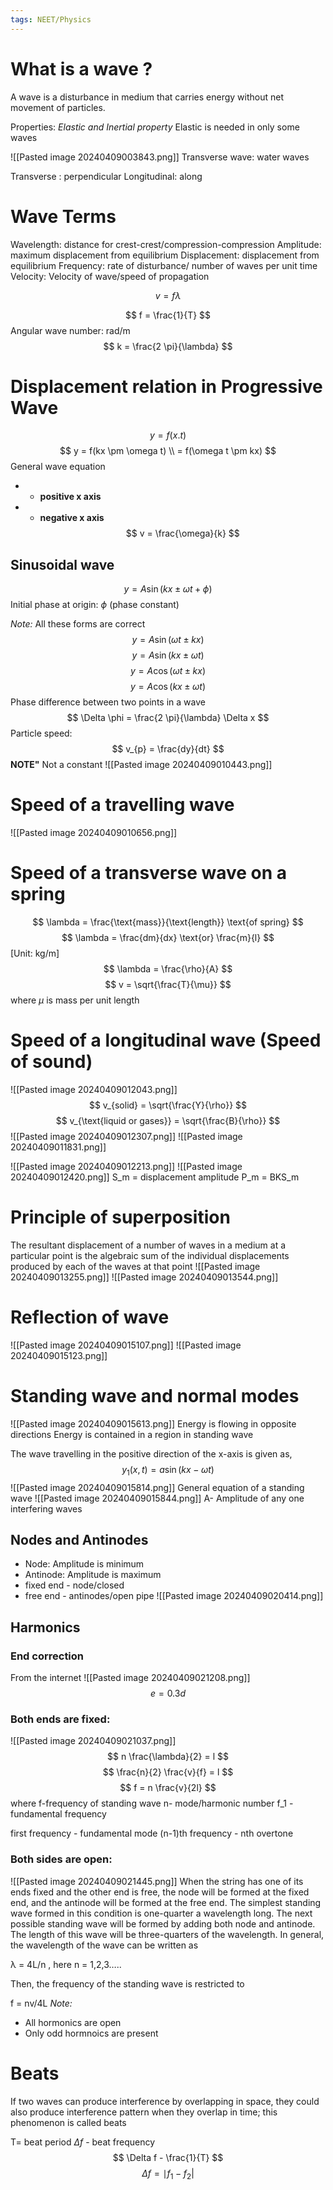 ```yaml
---
tags: NEET/Physics
---
```

# What is a wave ?

A wave is a disturbance in medium that carries energy without net movement of particles. 

Properties: *Elastic and Inertial property*
Elastic is needed in only some waves

![[Pasted image 20240409003843.png]]
Transverse wave: water waves

Transverse : perpendicular
Longitudinal: along

# Wave Terms
Wavelength: distance for crest-crest/compression-compression
Amplitude: maximum displacement from equilibrium
Displacement: displacement from equilibrium
Frequency: rate of disturbance/ number of waves per unit time
Velocity: Velocity of wave/speed of propagation


$$
v = f \lambda
$$

$$
f = \frac{1}{T}
$$
Angular wave number: rad/m
$$
k = \frac{2 \pi}{\lambda}
$$
# Displacement relation in Progressive Wave
$$
y = f(x.t)
$$
$$
y = f(kx \pm \omega t) \\
= f(\omega t \pm kx)
$$
General wave equation
+ - **positive x axis**
+ + **negative x axis**
$$
v = \frac{\omega}{k}
$$
## Sinusoidal wave
$$
y = A \sin(kx \pm \omega t + \phi)
$$
Initial phase at origin: $\phi$ (phase constant)

*Note:* All these forms are correct
$$
y = A \sin(\omega t \pm kx)
$$
$$
y = A \sin(kx \pm \omega t)
$$
$$
y = A \cos(\omega t \pm kx)
$$
$$
y = A \cos(kx \pm \omega t)
$$
Phase difference between two points in a wave
$$
\Delta \phi = \frac{2 \pi}{\lambda} \Delta x
$$
Particle speed: 
$$
v_{p} = \frac{dy}{dt}
$$
**NOTE"** Not a constant
![[Pasted image 20240409010443.png]]
# Speed of a travelling wave
![[Pasted image 20240409010656.png]]
# Speed of a transverse wave on a spring
$$
\lambda = \frac{\text{mass}}{\text{length}} \text{of spring}
$$
$$
\lambda = \frac{dm}{dx} \text{or} \frac{m}{l}
$$
[Unit: kg/m]
$$
\lambda = \frac{\rho}{A} 
$$
$$
v = \sqrt{\frac{T}{\mu}}  
$$
where $\mu$ is mass per unit length
# Speed of a longitudinal wave (Speed of sound)
![[Pasted image 20240409012043.png]]
$$
v_{solid} = \sqrt{\frac{Y}{\rho}}
$$
$$
v_{\text{liquid or gases}} = \sqrt{\frac{B}{\rho}}
$$
![[Pasted image 20240409012307.png]]
![[Pasted image 20240409011831.png]]

![[Pasted image 20240409012213.png]]
![[Pasted image 20240409012420.png]]
S_m = displacement amplitude
P_m = BKS_m
# Principle of superposition
The resultant displacement of a number of waves in a medium at a particular point is the algebraic sum of the individual displacements produced by each of the waves at that point
![[Pasted image 20240409013255.png]]
![[Pasted image 20240409013544.png]]
# Reflection of wave
![[Pasted image 20240409015107.png]]
![[Pasted image 20240409015123.png]]
# Standing wave and normal modes
![[Pasted image 20240409015613.png]]
Energy is flowing in opposite directions
Energy is contained in a region in standing wave

The wave travelling in the positive direction of the x-axis is given as,
$$
y_{1}(x,t) = a \sin(kx-\omega t)
$$
![[Pasted image 20240409015814.png]]
General equation of a standing wave
![[Pasted image 20240409015844.png]]
A- Amplitude of any one interfering waves
## Nodes and Antinodes
+ Node: Amplitude is minimum
+ Antinode: Amplitude is maximum
+ fixed end - node/closed
+ free end - antinodes/open pipe 
![[Pasted image 20240409020414.png]]
## Harmonics
### End correction
From the internet
	![[Pasted image 20240409021208.png]]
$$
e = 0.3 d
$$
### Both ends are fixed: 
![[Pasted image 20240409021037.png]]
$$
n \frac{\lambda}{2} = l
$$
$$
\frac{n}{2} \frac{v}{f} = l
$$
$$
f = n \frac{v}{2l}
$$
where f-frequency of standing wave
n- mode/harmonic number
f_1 - fundamental frequency

first frequency - fundamental mode
(n-1)th frequency - nth overtone

### Both sides are open: 
![[Pasted image 20240409021445.png]]
When the string has one of its ends fixed and the other end is free, the node will be formed at the fixed end, and the antinode will be formed at the free end. The simplest standing wave formed in this condition is one-quarter a wavelength long. The next possible standing wave will be formed by adding both node and antinode. The length of this wave will be three-quarters of the wavelength. In general, the wavelength of the wave can be written as

λ = 4L/n , here n = 1,2,3…..

Then, the frequency of the standing wave is restricted to

f = nv/4L
*Note:*
+ All hormonics are open
+ Only odd hormnoics are present

# Beats
If two waves can produce interference by overlapping in space, they could also produce interference pattern when they overlap in time; this phenomenon is called beats

T= beat period
$\Delta f$ - beat frequency
$$
\Delta f - \frac{1}{T}
$$
$$
\Delta f = \mid f_{1} - f_{2} | 
$$
